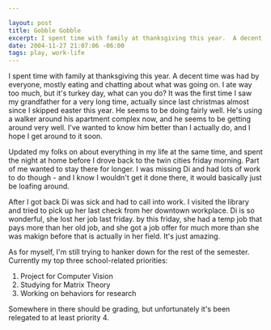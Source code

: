 ```yaml
--- 

layout: post
title: Gobble Gobble
excerpt: I spent time with family at thanksgiving this year.  A decent time was had by everyone, mostly eating and chatting about what was going on.   I ate way too much, but it's turkey day, what can you do? It was the first time I saw my grandfather for a very long time, actually since last christmas almost since I skipped easter this year.  He seems to be doing fairly well.   He's using a walker around his apartment complex now, and he seems to be getting around very well.
date: 2004-11-27 21:07:06 -06:00
tags: play, work-life
---
```

I spent time with family at thanksgiving this year.  A decent time was had by everyone, mostly eating and chatting about what was going on.   I ate way too much, but it's turkey day, what can you do? It was the first time I saw my grandfather for a very long time, actually since last christmas almost since I skipped easter this year.  He seems to be doing fairly well.   He's using a walker around his apartment complex now, and he seems to be getting around very well.  I've wanted to know him better than I actually do, and I hope I get around to it soon.

Updated my folks on about everything in my life at the same time, and spent the night at home before I drove back to the twin cities friday morning.  Part of me wanted to stay there for longer.  I was missing Di and had lots of work to do though - and I know I wouldn't get it done there, it would basically just be loafing around.

After I got back Di was sick and had to call into work.  I visited the library and tried to pick up her last check from her downtown workplace.  Di is so wonderful, she lost her job last friday.  by this friday, she had a temp job that pays more than her old job, and she got a job offer for much more than she was makign before that is actually in her field.  It's just amazing.

As for myself, I'm still trying to hanker down for the rest of the semester.  Currently my top three school-related priorities:
<ol>
	<li> Project for Computer Vision</li>
	<li> Studying for Matrix Theory</li>
	<li> Working on behaviors for research</li>
</ol>
Somewhere in there should be grading, but unfortunately it's been relegated to at least priority 4.
